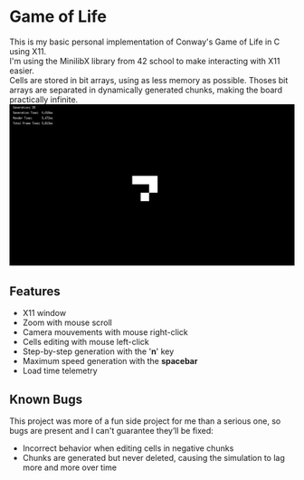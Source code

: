 # Game of Life


This is my basic personal implementation of Conway's Game of Life in C using X11.\
I'm using the MinilibX library from 42 school to make interacting with X11 easier. \
Cells are stored in bit arrays, using as less memory as possible.
Thoses bit arrays are separated in dynamically generated chunks, making the board practically infinite.
![](screenshot.png)
## Features
- X11 window
- Zoom with mouse scroll
- Camera mouvements with mouse right-click
- Cells editing with mouse left-click
- Step-by-step generation with the '**n**' key
- Maximum speed generation with the **spacebar**
- Load time telemetry


## Known Bugs
This project was more of a fun side project for me than a serious one, so bugs are present and I can't guarantee they’ll be fixed:
- Incorrect behavior when editing cells in negative chunks
- Chunks are generated but never deleted, causing the simulation to lag more and more over time